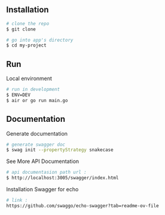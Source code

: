 ## Installation

```bash
# clone the repo
$ git clone

# go into app's directory
$ cd my-project
```

## Run

Local environment

```bash
# run in development
$ ENV=DEV
$ air or go run main.go

```

## Documentation

Generate documentation

```bash
# generate swagger doc
$ swag init --propertyStrategy snakecase
```

See More API Documentation

```bash
# api documentasion path url :
$ http://localhost:3005/swagger/index.html
```

Installation Swagger for echo

```bash
# link :
https://github.com/swaggo/echo-swagger?tab=readme-ov-file
```
